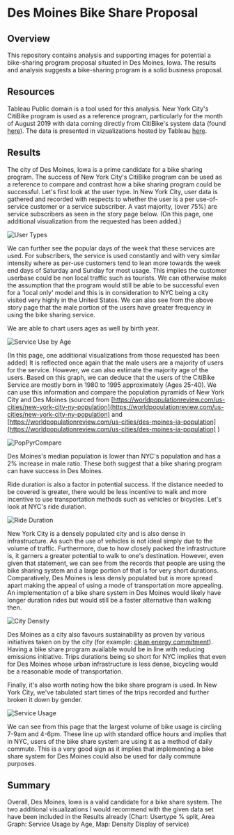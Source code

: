 # Des Moines Bike Share Proposal

## Overview

This repository contains analysis and supporting images for potential a bike-sharing program proposal situated in Des Moines, Iowa. The results and analysis suggests a bike-sharing program is a solid business proposal. 

## Resources

Tableau Public domain is a tool used for this analysis. New York City's CitiBike program is used as a reference program, particularly for the month of August 2019 with data coming directly from CitiBike's system data (found [here](https://s3.amazonaws.com/tripdata/201908-citibike-tripdata.csv.zip)). The data is presented in vizualizations hosted by Tableau [here](https://public.tableau.com/profile/ian.fan#!/vizhome/NYCCitiBike_DesMoinesRef/NYCCitiBike).

## Results

The city of Des Moines, Iowa is a prime candidate for a bike sharing program. The success of New York City's CitiBike program can be used as a reference to compare and contrast how a bike sharing program could be successful. Let's first look at the user type. In New York City, user data is gathered and recorded with respects to whether the user is a per use-of-service customer or a service subscriber. A vast majority, (over 75%) are service subscribers as seen in the story page below. (On this page, one additional visualization from the requested has been added.)

![User Types](/Resources/StoryPg1.PNG)

We can further see the popular days of the week that these services are used. For subscribers, the service is used constantly and with very similar intensity where as per-use customers tend to lean more towards the week end days of Saturday and Sunday for most usage. This implies the customer userbase could be non local traffic such as tourists. We can otherwise make the assumption that the program would still be able to be successful even for a 'local only' model and this is in consideration to NYC being a city visited very highly in the United States. We can also see from the above story page that the male portion of the users have greater frequency in using the bike sharing service. 

We are able to chart users ages as well by birth year.

![Service Use by Age](/Resources/StoryPg2.PNG)

(In this page, one additional visualizations from those requested has been added)
It is reflected once again that the male users are a majority of users for the service. However, we can also estimate the majority age of the users. Based on this graph, we can deduce that the users of the CitiBike Service are mostly born in 1980 to 1995 approximately (Ages 25-40). We can use this information and compare the population pyramids of New York City and Des Moines (sourced from [https://worldpopulationreview.com/us-cities/new-york-city-ny-population](https://worldpopulationreview.com/us-cities/new-york-city-ny-population) and [https://worldpopulationreview.com/us-cities/des-moines-ia-population](https://worldpopulationreview.com/us-cities/des-moines-ia-population)
)

![PopPyrCompare](/Resources/PopComparison.png)

Des Moines's median population is lower than NYC's population and has a 2% increase in male ratio. These both suggest that a bike sharing program can have success in Des Moines.

Ride duration is also a factor in potential success. If the distance needed to be covered is greater, there would be less incentive to walk and more incentive to use transportation methods such as vehicles or bicycles. Let's look at NYC's ride duration.

![Ride Duration](/Resources/StoryPg3.PNG)

New York City is a densely populated city and is also dense in infrastructure. As such the use of vehicles is not ideal simply due to the volume of traffic. Furthermore, due to how closely packed the infrastructure is, it garners a greater potential to walk to one's destination. However, even given that statement, we can see from the records that people are using the bike sharing system and a large portion of that is for very short durations. Comparatively, Des Moines is less densly populated but is more spread apart making the appeal of using a mode of transportation more appealing. An implementation of a bike share system in Des Moines would likely have longer duration rides but would still be a faster alternative than walking then.

![City Density](/Resources/StoryPg4.PNG)

Des Moines as a city also favours sustainability as proven by various initiatives taken on by the city (for example: [clean energy commitment](https://www.dsm.city/news_detail_T2_R320.php#:~:text=A%20new%20resolution%20passed%20unanimously,greenhouse%20gas%20emissions%20by%202050.)). Having a bike share program available would be in line with reducing emissions initiative. Trips durations being so short for NYC implies that even for Des Moines whose urban infrastructure is less dense, bicycling would be a reasonable mode of transportation.  

Finally, it's also worth noting how the bike share program is used. In New York City, we've tabulated start times of the trips recorded and further broken it down by gender.

![Service Usage](/Resources/StoryPg5.PNG)

We can see from this page that the largest volume of bike usage is circling 7-9am and 4-6pm. These line up with standard office hours and implies that in NYC, users of the bike share system are using it as a method of daily commute. This is a very good sign as it implies that implementing a bike share system for Des Moines could also be used for daily commute purposes.

## Summary

Overall, Des Moines, Iowa is a valid candidate for a bike share system. The two additional visualizations I would recommend with the given data set have been included in the Results already (Chart: Usertype % split, Area Graph: Service Usage by Age, Map: Density Display of service)